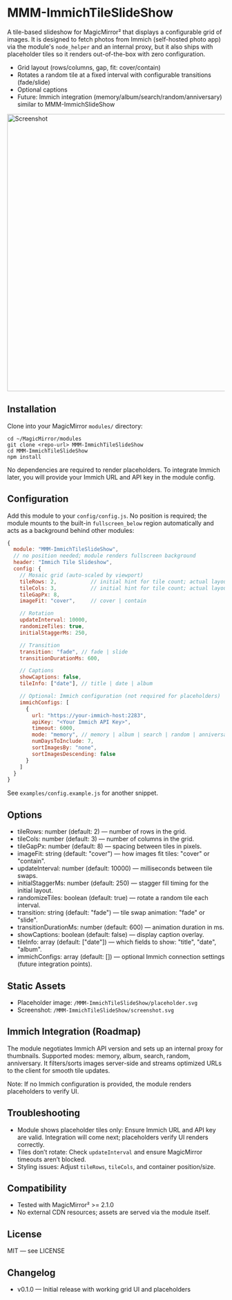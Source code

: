 # MMM-ImmichTileSlideShow

A tile-based slideshow for MagicMirror² that displays a configurable grid of images. It is designed to fetch photos from Immich (self-hosted photo app) via the module's `node_helper` and an internal proxy, but it also ships with placeholder tiles so it renders out-of-the-box with zero configuration.

- Grid layout (rows/columns, gap, fit: cover/contain)
- Rotates a random tile at a fixed interval with configurable transitions (fade/slide)
- Optional captions
- Future: Immich integration (memory/album/search/random/anniversary) similar to MMM-ImmichSlideShow

<img src="/MMM-ImmichTileSlideShow/screenshot.svg" alt="Screenshot" width="640" />

## Installation

Clone into your MagicMirror `modules/` directory:

```
cd ~/MagicMirror/modules
git clone <repo-url> MMM-ImmichTileSlideShow
cd MMM-ImmichTileSlideShow
npm install
```

No dependencies are required to render placeholders. To integrate Immich later, you will provide your Immich URL and API key in the module config.

## Configuration

Add this module to your `config/config.js`. No position is required; the module mounts to the built-in `fullscreen_below` region automatically and acts as a background behind other modules:

```js
{
  module: "MMM-ImmichTileSlideShow",
  // no position needed; module renders fullscreen background
  header: "Immich Tile Slideshow",
  config: {
    // Mosaic grid (auto-scaled by viewport)
    tileRows: 2,           // initial hint for tile count; actual layout is responsive
    tileCols: 3,           // initial hint for tile count; actual layout is responsive
    tileGapPx: 8,
    imageFit: "cover",     // cover | contain

    // Rotation
    updateInterval: 10000,
    randomizeTiles: true,
    initialStaggerMs: 250,

    // Transition
    transition: "fade", // fade | slide
    transitionDurationMs: 600,

    // Captions
    showCaptions: false,
    tileInfo: ["date"], // title | date | album

    // Optional: Immich configuration (not required for placeholders)
    immichConfigs: [
      {
        url: "https://your-immich-host:2283",
        apiKey: "<Your Immich API Key>",
        timeout: 6000,
        mode: "memory", // memory | album | search | random | anniversary
        numDaysToInclude: 7,
        sortImagesBy: "none",
        sortImagesDescending: false
      }
    ]
  }
}
```

See `examples/config.example.js` for another snippet.

## Options

- tileRows: number (default: 2) — number of rows in the grid.
- tileCols: number (default: 3) — number of columns in the grid.
- tileGapPx: number (default: 8) — spacing between tiles in pixels.
- imageFit: string (default: "cover") — how images fit tiles: "cover" or "contain".
- updateInterval: number (default: 10000) — milliseconds between tile swaps.
- initialStaggerMs: number (default: 250) — stagger fill timing for the initial layout.
- randomizeTiles: boolean (default: true) — rotate a random tile each interval.
- transition: string (default: "fade") — tile swap animation: "fade" or "slide".
- transitionDurationMs: number (default: 600) — animation duration in ms.
- showCaptions: boolean (default: false) — display caption overlay.
- tileInfo: array (default: ["date"]) — which fields to show: "title", "date", "album".
- immichConfigs: array (default: []) — optional Immich connection settings (future integration points).

## Static Assets

- Placeholder image: `/MMM-ImmichTileSlideShow/placeholder.svg`
- Screenshot: `/MMM-ImmichTileSlideShow/screenshot.svg`

## Immich Integration (Roadmap)

The module negotiates Immich API version and sets up an internal proxy for thumbnails. Supported modes: memory, album, search, random, anniversary. It filters/sorts images server-side and streams optimized URLs to the client for smooth tile updates.

Note: If no Immich configuration is provided, the module renders placeholders to verify UI.

## Troubleshooting

- Module shows placeholder tiles only: Ensure Immich URL and API key are valid. Integration will come next; placeholders verify UI renders correctly.
- Tiles don’t rotate: Check `updateInterval` and ensure MagicMirror timeouts aren’t blocked.
- Styling issues: Adjust `tileRows`, `tileCols`, and container position/size.

## Compatibility

- Tested with MagicMirror² >= 2.1.0
- No external CDN resources; assets are served via the module itself.

## License

MIT — see LICENSE

## Changelog

- v0.1.0 — Initial release with working grid UI and placeholders
